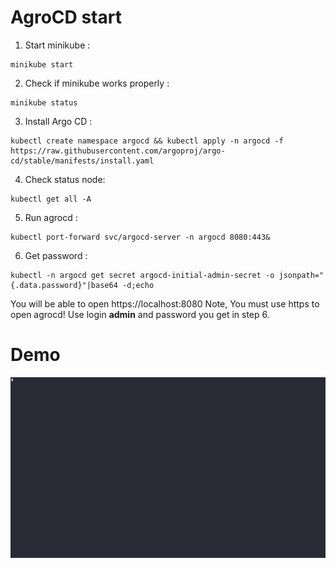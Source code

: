 # AgroCD start

1. Start minikube : 
```console
minikube start
```

2. Check if minikube works properly :
```console
minikube status
```

3. Install Argo CD :
```console
kubectl create namespace argocd && kubectl apply -n argocd -f https://raw.githubusercontent.com/argoproj/argo-cd/stable/manifests/install.yaml
```

4. Check status node:
```console
kubectl get all -A
```

5. Run agrocd :
```console
kubectl port-forward svc/argocd-server -n argocd 8080:443&
```

6. Get password :
```console
kubectl -n argocd get secret argocd-initial-admin-secret -o jsonpath="{.data.password}"|base64 -d;echo
```

You will be able to open https://localhost:8080
Note, You must use https to open agrocd!
Use login **admin** and password you get in step 6.

# Demo
![Image](../data/651380.gif)



